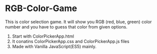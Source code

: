 # RGB-Color-Game
This is color selection game. It will show you RGB (red, blue, green) color number and you have to guess that color from given options.

1) Start with ColorPickerApp.html
2) It conatins ColorPickerApp.css and ColorPickerApp.js files
3) Made with Vanilla JavaScript(ES5) mainly.
